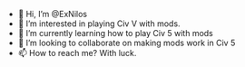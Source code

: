 - 👋 Hi, I’m @ExNilos
- 👀 I’m interested in playing Civ V with mods.
- 🌱 I’m currently learning how to play Civ 5 with mods 
- 💞️ I’m looking to collaborate on making mods work in Civ 5
- 📫 How to reach me? With luck.

<!---
ExNilos/ExNilos is a ✨ special ✨ repository because its `README.md` (this file) appears on your GitHub profile.
You can click the Preview link to take a look at your changes.
--->
